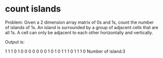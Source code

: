 # count islands
Problem:
Given a 2 dimension array matrix of 0s and 1s, count the number of islands of 1s. An island is surrounded by a group of adjacent cells that are all 1s. A cell can only be adjacent to each other horizontally and vertically.


Output is:

1 1 1 0 1 0 0 0 
0 0 0 0 1 0 1 0 
1 1 1 0 1 1 1 0 
Number of island:3

